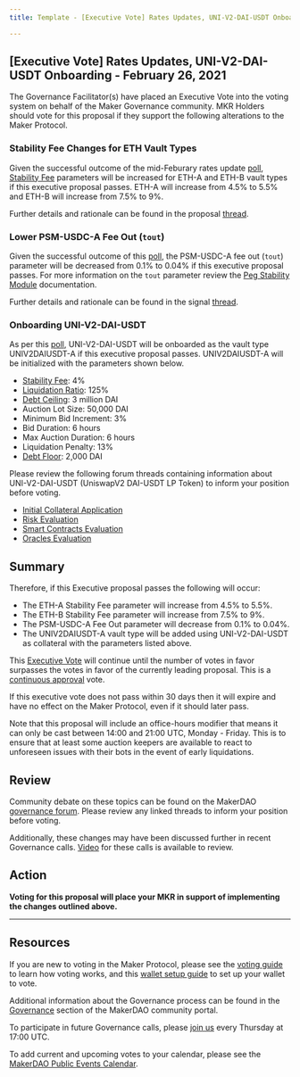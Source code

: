 ```yaml
---
title: Template - [Executive Vote] Rates Updates, UNI-V2-DAI-USDT Onboarding - February 26, 2021

---
```

## [Executive Vote] Rates Updates, UNI-V2-DAI-USDT Onboarding - February 26, 2021

The Governance Facilitator(s) have placed an Executive Vote into the voting system on behalf of the Maker Governance community. MKR Holders should vote for this proposal if they support the following alterations to the Maker Protocol.

### Stability Fee Changes for ETH Vault Types

Given the successful outcome of the mid-Feburary rates update [poll](https://vote.makerdao.com/polling/QmWN699J#poll-detail), [Stability Fee](https://community-development.makerdao.com/en/learn/governance/param-stability-fee) parameters will be increased for ETH-A and ETH-B vault types if this executive proposal passes. ETH-A will increase from 4.5% to 5.5% and ETH-B will increase from 7.5% to 9%. 

Further details and rationale can be found in the proposal [thread](https://forum.makerdao.com/t/mid-month-rates-changes-proposal-19-feb-2021/6660).

### Lower PSM-USDC-A Fee Out (`tout`)

Given the successful outcome of this [poll](https://vote.makerdao.com/polling/QmRchZFD?network=mainnet), the PSM-USDC-A fee out (`tout`) parameter will be decreased from 0.1% to 0.04% if this executive proposal passes. For more information on the `tout` parameter review the [Peg Stability Module](https://community-development.makerdao.com/en/learn/governance/module-psm) documentation.

Further details and rationale can be found in the signal [thread](https://forum.makerdao.com/t/signal-request-lower-psm-usdc-a-tout-parameter/6447).

### Onboarding UNI-V2-DAI-USDT

As per this [poll](https://vote.makerdao.com/polling/QmfQAWop?network=mainnet), UNI-V2-DAI-USDT will be onboarded as the vault type UNIV2DAIUSDT-A if this executive proposal passes. UNIV2DAIUSDT-A will be initialized with the parameters shown below.

* [Stability Fee](https://community-development.makerdao.com/en/learn/governance/param-stability-fee): 4%
* [Liquidation Ratio](https://community-development.makerdao.com/en/learn/governance/param-liquidation-ratio): 125%
* [Debt Ceiling](https://community-development.makerdao.com/en/learn/governance/param-debt-ceiling): 3 million DAI
* Auction Lot Size: 50,000 DAI
* Minimum Bid Increment: 3%
* Bid Duration: 6 hours
* Max Auction Duration: 6 hours
* Liquidation Penalty: 13%
* [Debt Floor](https://community-development.makerdao.com/en/learn/governance/param-debt-floor): 2,000 DAI

Please review the following forum threads containing information about UNI-V2-DAI-USDT (UniswapV2 DAI-USDT LP Token) to inform your position before voting.
* [Initial Collateral Application](https://forum.makerdao.com/t/uni-v2-dai-usdt-mip6-collateral-onboarding-application/5865)
* [Risk Evaluation](https://forum.makerdao.com/t/uni-v2-dai-usdt-collateral-onboarding-risk-evaluation/6659)
* [Smart Contracts Evaluation](https://forum.makerdao.com/t/uni-v2-dai-usdt-erc20-token-smart-contract-technical-assessment/6624)
* [Oracles Evaluation](https://forum.makerdao.com/t/uni-v2-dai-usdt-collateral-onboarding-oracle-assessments-mip10c3-sp28/6674)

## Summary

Therefore, if this Executive proposal passes the following will occur:
* The ETH-A Stability Fee parameter will increase from 4.5% to 5.5%.
* The ETH-B Stability Fee parameter will increase from 7.5% to 9%.
* The PSM-USDC-A Fee Out parameter will decrease from 0.1% to 0.04%.
* The UNIV2DAIUSDT-A vault type will be added using UNI-V2-DAI-USDT as collateral with the parameters listed above.

This [Executive Vote](https://community-development.makerdao.com/en/learn/governance/on-chain-gov) will continue until the number of votes in favor surpasses the votes in favor of the currently leading proposal. This is a [continuous approval](https://community-development.makerdao.com/en/learn/governance/how-voting-works) vote. 

If this executive vote does not pass within 30 days then it will expire and have no effect on the Maker Protocol, even if it should later pass. 

Note that this proposal will include an office-hours modifier that means it can only be cast between 14:00 and 21:00 UTC, Monday - Friday. This is to ensure that at least some auction keepers are available to react to unforeseen issues with their bots in the event of early liquidations.


## Review

Community debate on these topics can be found on the MakerDAO [governance forum](https://forum.makerdao.com/). Please review any linked threads to inform your position before voting.

Additionally, these changes may have been discussed further in recent Governance calls. [Video](https://www.youtube.com/playlist?list=PLLzkWCj8ywWNq5-90-Id6VPSsrk4OWVan) for these calls is available to review.

## Action

**Voting for this proposal will place your MKR in support of implementing the changes outlined above.**

---

## Resources

If you are new to voting in the Maker Protocol, please see the [voting guide](https://community-development.makerdao.com/en/learn/governance/how-voting-works/) to learn how voting works, and this [wallet setup guide](https://community-development.makerdao.com/en/learn/governance/voting-setup/) to set up your wallet to vote.

Additional information about the Governance process can be found in the [Governance](https://community-development.makerdao.com/en/learn/governance) section of the MakerDAO community portal.

To participate in future Governance calls, please [join us](https://github.com/makerdao/community/tree/master/governance/governance-and-risk-meetings) every Thursday at 17:00 UTC.

To add current and upcoming votes to your calendar, please see the [MakerDAO Public Events Calendar](https://calendar.google.com/calendar/embed?src=makerdao.com_3efhm2ghipksegl009ktniomdk%40group.calendar.google.com&ctz=UTC&mode=week&showCalendars=0&showPrint=0).
